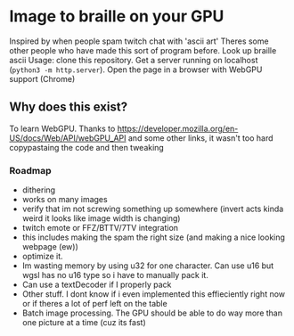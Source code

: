 # Image to braille on your GPU

Inspired by when people spam twitch chat with 'ascii art'
Theres some other people who have made this sort of program before. Look up braille ascii
Usage: clone this repository. Get a server running on localhost (`python3 -m http.server`). Open the page in a browser with WebGPU support (Chrome)

## Why does this exist?
To learn WebGPU. 
Thanks to https://developer.mozilla.org/en-US/docs/Web/API/webGPU_API and some other links, it wasn't too hard copypastaing the code and then tweaking

### Roadmap
 - dithering
 - works on many images
 - verify that im not screwing something up somewhere (invert acts kinda weird it looks like image width is changing)
 - twitch emote or FFZ/BTTV/7TV integration
  - this includes making the spam the right size (and making a nice looking webpage (ew))
 - optimize it. 
  - Im wasting memory by using u32 for one character. Can use u16 but wgsl has no u16 type so i have to manually pack it.
  - Can use a textDecoder if I properly pack
  - Other stuff. I dont know if i even implemented this effieciently right now or if theres a lot of perf left on the table
 - Batch image processing. The GPU should be able to do way more than one picture at a time (cuz its fast) 